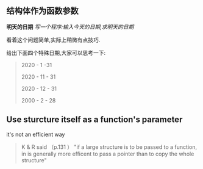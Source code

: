 ## 结构体作为函数参数
**明天的日期**
*写一个程序:输入今天的日期,求明天的日期*

看着这个问题简单,实际上稍微有点技巧.

给出下面四个特殊日期,大家可以思考一下:

>2020 - 1 -31
>
>2020 - 11 - 31
>
>2020 - 12 - 31
>
>2000 - 2 - 28

## Use sturcture itself as a function's parameter
it's not an efficient way

>K & R said （p.131 ）
>"if a large structure is to be passed to a function,
>in is generally more efficent to pass a pointer than to copy the whole structure"

